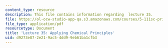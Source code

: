 ```yaml
---
content_type: resource
description: This file contains information regarding  lecture 35.
file: https://ol-ocw-studio-app-qa.s3.amazonaws.com/courses/5-111sc-principles-of-chemical-science-fall-2014/d9273e872e219ac54dd99eb61ba1cfb3_MIT5_111F14_Lecture35.pdf
file_type: application/pdf
resourcetype: Document
title: 'Lecture 35: Applying Chemical Principles'
uid: d9273e87-2e21-9ac5-4dd9-9eb61ba1cfb3
---
```

